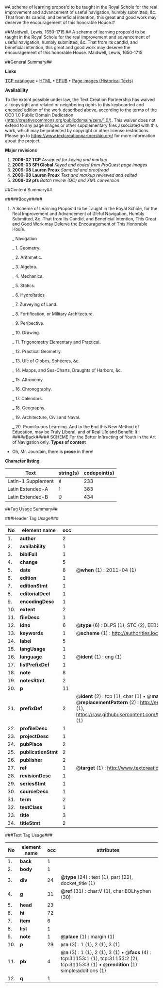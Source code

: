 #A scheme of learning propos'd to be taught in the Royal Schole for the real improvement and advancement of useful navigation, humbly submitted, &c. That from its candid, and beneficial intention, this great and good work may deserve the encouragement of this honorable House.#

##Maidwell, Lewis, 1650-1715.##
A scheme of learning propos'd to be taught in the Royal Schole for the real improvement and advancement of useful navigation, humbly submitted, &c. That from its candid, and beneficial intention, this great and good work may deserve the encouragement of this honorable House.
Maidwell, Lewis, 1650-1715.

##General Summary##

**Links**

[TCP catalogue](http://www.ota.ox.ac.uk/tcp/)  • 
[HTML](http://tei.it.ox.ac.uk/tcp/Texts-HTML/free/A51/A51437.html)  • 
[EPUB](http://tei.it.ox.ac.uk/tcp/Texts-EPUB/free/A51/A51437.epub) • 
[Page images (Historical Texts)](https://historicaltexts.jisc.ac.uk/eebo-99826747e)

**Availability**

To the extent possible under law, the Text Creation Partnership has waived all copyright and related or neighboring rights to this keyboarded and encoded edition of the work described above, according to the terms of the CC0 1.0 Public Domain Dedication (http://creativecommons.org/publicdomain/zero/1.0/). This waiver does not extend to any page images or other supplementary files associated with this work, which may be protected by copyright or other license restrictions. Please go to https://www.textcreationpartnership.org/ for more information about the project.

**Major revisions**

1. __2009-02__ __TCP__ *Assigned for keying and markup*
1. __2009-03__ __SPi Global__ *Keyed and coded from ProQuest page images*
1. __2009-08__ __Lauren Proux__ *Sampled and proofread*
1. __2009-08__ __Lauren Proux__ *Text and markup reviewed and edited*
1. __2009-09__ __pfs__ *Batch review (QC) and XML conversion*

##Content Summary##

#####Body#####

1. A Scheme of Learning Propos'd to be Taught in the Royal Schole, for the Real Improvement and Advancement of Ʋſeful Navigation, Humbly Submitted, &c. That from Its Candid, and Beneficial Intention, This Great and Good Work may Deſerve the Encouragement of This Honorable Houſe.

    _ Navigation

    _ 1. Geometry.

    _ 2. Arithmetic.

    _ 3. Algebra.

    _ 4. Mechanics.

    _ 5. Statics.

    _ 6. Hydroſtatics

    _ 7. Zurveying of Land.

    _ 8. Fortification, or Military Architecture.

    _ 9. Perſpective.

    _ 10. Drawing.

    _ 11. Trigonometry Elementary and Practical.

    _ 12. Practical Geometry.

    _ 13. Uſe of Globes, Sphéeres, &c.

    _ 14. Mapps, and Sea-Charts, Draughts of Harbors, &c.

    _ 15. Aſtronomy.

    _ 16. Chronography.

    _ 17. Calendars.

    _ 18. Geography.

    _ 19. Architecture, Civil and Naval.

    _ 20. Promiſcuous Learning.
And to the End this New Method of Education, may be Truly Liberal, and of Real Uſe and Benefit: It i
#####Back#####
SCHEME For the Better Inſtructing of Youth in the Art of Navigation only.
**Types of content**

  * Oh, Mr. Jourdain, there is **prose** in there!

**Character listing**


|Text|string(s)|codepoint(s)|
|---|---|---|
|Latin-1 Supplement|é|233|
|Latin Extended-A|ſ|383|
|Latin Extended-B|Ʋ|434|

##Tag Usage Summary##

###Header Tag Usage###

|No|element name|occ|attributes|
|---|---|---|---|
|1.|__author__|2||
|2.|__availability__|1||
|3.|__biblFull__|1||
|4.|__change__|5||
|5.|__date__|8| @__when__ (1) : 2011-04 (1)|
|6.|__edition__|1||
|7.|__editionStmt__|1||
|8.|__editorialDecl__|1||
|9.|__encodingDesc__|1||
|10.|__extent__|2||
|11.|__fileDesc__|1||
|12.|__idno__|6| @__type__ (6) : DLPS (1), STC (2), EEBO-CITATION (1), PROQUEST (1), VID (1)|
|13.|__keywords__|1| @__scheme__ (1) : http://authorities.loc.gov/ (1)|
|14.|__label__|5||
|15.|__langUsage__|1||
|16.|__language__|1| @__ident__ (1) : eng (1)|
|17.|__listPrefixDef__|1||
|18.|__note__|8||
|19.|__notesStmt__|2||
|20.|__p__|11||
|21.|__prefixDef__|2| @__ident__ (2) : tcp (1), char (1)  •  @__matchPattern__ (2) : ([0-9\-]+):([0-9IVX]+) (1), (.+) (1)  •  @__replacementPattern__ (2) : http://eebo.chadwyck.com/downloadtiff?vid=$1&page=$2 (1), https://raw.githubusercontent.com/textcreationpartnership/Texts/master/tcpchars.xml#$1 (1)|
|22.|__profileDesc__|1||
|23.|__projectDesc__|1||
|24.|__pubPlace__|2||
|25.|__publicationStmt__|2||
|26.|__publisher__|2||
|27.|__ref__|1| @__target__ (1) : http://www.textcreationpartnership.org/docs/. (1)|
|28.|__revisionDesc__|1||
|29.|__seriesStmt__|1||
|30.|__sourceDesc__|1||
|31.|__term__|2||
|32.|__textClass__|1||
|33.|__title__|3||
|34.|__titleStmt__|2||


###Text Tag Usage###

|No|element name|occ|attributes|
|---|---|---|---|
|1.|__back__|1||
|2.|__body__|1||
|3.|__div__|24| @__type__ (24) : text (1), part (22), docket_title (1)|
|4.|__g__|31| @__ref__ (31) : char:V (1), char:EOLhyphen (30)|
|5.|__head__|23||
|6.|__hi__|72||
|7.|__item__|6||
|8.|__list__|1||
|9.|__note__|1| @__place__ (1) : margin (1)|
|10.|__p__|29| @__n__ (3) : 1 (1), 2 (1), 3 (1)|
|11.|__pb__|4| @__n__ (3) : 1 (1), 2 (1), 3 (1)  •  @__facs__ (4) : tcp:31153:1 (1), tcp:31153:2 (2), tcp:31153:3 (1)  •  @__rendition__ (1) : simple:additions (1)|
|12.|__q__|1||
